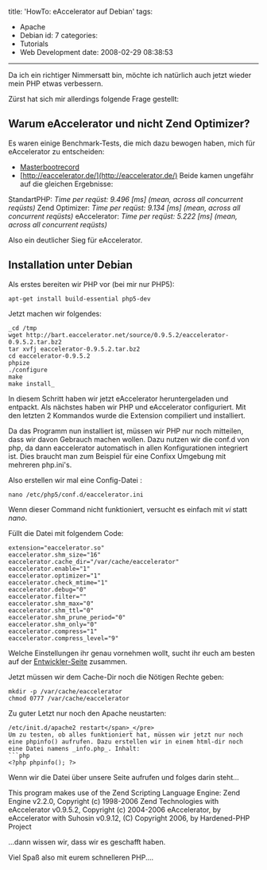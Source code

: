 title: 'HowTo: eAccelerator auf Debian'
tags:
  - Apache
  - Debian
id: 7
categories:
  - Tutorials
  - Web Development
date: 2008-02-29 08:38:53
---

Da ich ein richtiger Nimmersatt bin, möchte ich natürlich auch jetzt wieder mein PHP etwas verbessern.

Zürst hat sich mir allerdings folgende Frage gestellt:

## Warum eAccelerator und nicht Zend Optimizer?

Es waren einige Benchmark-Tests, die mich dazu bewogen haben, mich für eAccelerator zu entscheiden:

*   [Masterbootrecord](http://masterbootrecord.de/blog/Benchmark-eAccelerator-0.9.5-beta2-versus-Zend-Optimizer-3.0.0/Benchmark-eAccelerator-0.9.5-beta2-versus-Zend-Optimizer-3.0.0_2006-04-14_419.html)
*   [http://eaccelerator.de/](http://eaccelerator.de/)
Beide kamen ungefähr auf die gleichen Ergebnisse:

StandartPHP: _Time per reqüst:       9.496 [ms] (mean, across all concurrent reqüsts)_
Zend Optimizer: _Time per reqüst:       9.134 [ms] (mean, across all concurrent reqüsts)_
eAccelerator: _Time per reqüst:       5.222 [ms] (mean, across all concurrent reqüsts)_

Also ein deutlicher Sieg für eAccelerator.

## Installation unter Debian

Als erstes bereiten wir PHP vor (bei mir nur PHP5):
```shell
apt-get install build-essential php5-dev
```
Jetzt machen wir folgendes:
```shell
_cd /tmp
wget http://bart.eaccelerator.net/source/0.9.5.2/eaccelerator-0.9.5.2.tar.bz2
tar xvfj eaccelerator-0.9.5.2.tar.bz2
cd eaccelerator-0.9.5.2
phpize
./configure
make
make install_
```
In diesem Schritt haben wir jetzt eAccelerator heruntergeladen und entpackt. Als nächstes haben wir PHP und eAccelerator configuriert. Mit den letzten 2 Kommandos wurde die Extension compiliert und installiert.

Da das Programm nun installiert ist, müssen wir PHP nur noch mitteilen, dass wir davon Gebrauch machen wollen. Dazu nutzen wir die conf.d von php, da dann eaccelerator automatisch in allen Konfigurationen integriert ist. Dies braucht man zum Beispiel für eine Confixx Umgebung mit mehreren php.ini's.

Also erstellen wir mal eine Config-Datei :
```shell
nano /etc/php5/conf.d/eaccelerator.ini
```
Wenn dieser Command nicht funktioniert, versucht es einfach mit _vi_ statt _nano_.

Füllt die Datei mit folgendem Code:
```
extension="eaccelerator.so"
eaccelerator.shm_size="16"
eaccelerator.cache_dir="/var/cache/eaccelerator"
eaccelerator.enable="1"
eaccelerator.optimizer="1"
eaccelerator.check_mtime="1"
eaccelerator.debug="0"
eaccelerator.filter=""
eaccelerator.shm_max="0"
eaccelerator.shm_ttl="0"
eaccelerator.shm_prune_period="0"
eaccelerator.shm_only="0"
eaccelerator.compress="1"
eaccelerator.compress_level="9"
```
Welche Einstellungen ihr genau vornehmen wollt,  sucht ihr euch am besten auf der [Entwickler-Seite](http://www.eaccelerator.net/wiki/Settings) zusammen.

Jetzt müssen wir dem Cache-Dir noch die Nötigen Rechte geben:
```shell
mkdir -p /var/cache/eaccelerator
chmod 0777 /var/cache/eaccelerator
```
Zu guter Letzt nur noch den Apache neustarten:
```
/etc/init.d/apache2 restart</span>_</pre>
Um zu testen, ob alles funktioniert hat, müssen wir jetzt nur noch eine phpinfo() aufrufen. Dazu erstellen wir in einem html-dir noch eine Datei namens _info.php_. Inhalt:
```php
<?php phpinfo(); ?>
```
Wenn wir die Datei über unsere Seite aufrufen und folges darin steht...

   This program makes use of the Zend Scripting Language Engine:
   Zend Engine v2.2.0, Copyright (c) 1998-2006 Zend Technologies
   with eAccelerator v0.9.5.2, Copyright (c) 2004-2006 eAccelerator, by eAccelerator
   with Suhosin v0.9.12, (C) Copyright 2006, by Hardened-PHP Project

...dann wissen wir, dass wir es geschafft haben.

Viel Spaß also mit eurem schnelleren PHP....